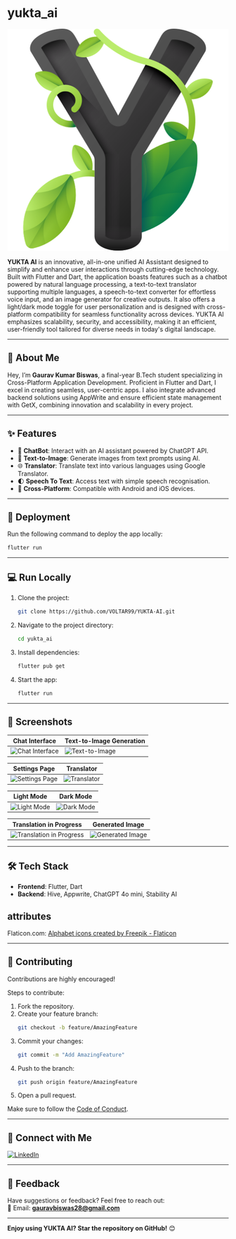 # yukta_ai 

![YUKTA_AI Logo](https://github.com/VOLTAR99/YUKTA-AI/blob/main/assets/images/y.png)  

**YUKTA AI** is an innovative, all-in-one unified AI Assistant designed to simplify and enhance user interactions through cutting-edge technology. Built with Flutter and Dart, the application boasts features such as a chatbot powered by natural language processing, a text-to-text translator supporting multiple languages, a speech-to-text converter for effortless voice input, and an image generator for creative outputs. It also offers a light/dark mode toggle for user personalization and is designed with cross-platform compatibility for seamless functionality across devices. YUKTA AI emphasizes scalability, security, and accessibility, making it an efficient, user-friendly tool tailored for diverse needs in today's digital landscape.
 

---

## 👋 About Me  

Hey, I’m **Gaurav Kumar Biswas**, a final-year B.Tech student specializing in Cross-Platform Application Development. Proficient in Flutter and Dart, I excel in creating seamless, user-centric apps. I also integrate advanced backend solutions using AppWrite and ensure efficient state management with GetX, combining innovation and scalability in every project.  

---

## ✨ **Features**  

- 🤖 **ChatBot**: Interact with an AI assistant powered by ChatGPT API.  
- 🎨 **Text-to-Image**: Generate images from text prompts using AI.  
- 🌐 **Translator**: Translate text into various languages using Google Translator.  
- 🌓 **Speech To Text**: Access text with simple speech recognisation.  
- 📱 **Cross-Platform**: Compatible with Android and iOS devices.  

---

## 🚀 **Deployment**  

Run the following command to deploy the app locally:  

```bash  
flutter run  
```  

---

## 💻 **Run Locally**  

1. Clone the project:  
   ```bash  
   git clone https://github.com/VOLTAR99/YUKTA-AI.git  
   ```  

2. Navigate to the project directory:  
   ```bash  
   cd yukta_ai  
   ```  

3. Install dependencies:  
   ```bash  
   flutter pub get  
   ```  

4. Start the app:  
   ```bash  
   flutter run  
   ```  

---

## 📸 **Screenshots**  

| Chat Interface                                | Text-to-Image Generation                         |  
|-----------------------------------------------|-------------------------------------------------|  
| ![Chat Interface](https://github.com/suraj-yadav0/ai_assistent/assets/90672206/0c08365b-8a04-479f-9c4e-55b1303e7f4c) | ![Text-to-Image](https://github.com/suraj-yadav0/ai_assistent/assets/90672206/0e1d4794-9b77-4e95-accf-64cba184a557) |  

| Settings Page                                 | Translator                                      |  
|-----------------------------------------------|------------------------------------------------|  
| ![Settings Page](https://github.com/suraj-yadav0/ai_assistent/assets/90672206/e92f8435-48a4-4398-b10f-bf7309a379b7) | ![Translator](https://github.com/suraj-yadav0/ai_assistent/assets/90672206/2ec45b9c-3f61-4297-9a2a-b75309b0b891) |  

| Light Mode                                    | Dark Mode                                      |  
|-----------------------------------------------|------------------------------------------------|  
| ![Light Mode](https://github.com/suraj-yadav0/ai_assistent/assets/90672206/d6d52c50-5650-4dad-bf94-7f119fcfdb70) | ![Dark Mode](https://github.com/suraj-yadav0/ai_assistent/assets/90672206/66c2028f-9853-4458-81ac-2cca1e50ab33) |  

| Translation in Progress                       | Generated Image                                |  
|-----------------------------------------------|------------------------------------------------|  
| ![Translation in Progress](https://github.com/suraj-yadav0/ai_assistent/assets/90672206/ed3b6c5a-5dc9-4242-a110-dfb28b17a1e7) | ![Generated Image](https://github.com/suraj-yadav0/ai_assistent/assets/90672206/c2ec17c7-6c4b-46e1-a7a1-29fc6bf473d8) |  

---

## 🛠️ **Tech Stack**  

- **Frontend**: Flutter, Dart  
- **Backend**: Hive, Appwrite, ChatGPT 4o mini, Stability AI

## attributes

Flaticon.com: 
<a href="https://www.flaticon.com/free-icons/alphabet" title="alphabet icons">Alphabet icons created by Freepik - Flaticon</a>

---

## 🤝 **Contributing**  

Contributions are highly encouraged!  

Steps to contribute:  

1. Fork the repository.  
2. Create your feature branch:  
   ```bash  
   git checkout -b feature/AmazingFeature  
   ```  
3. Commit your changes:  
   ```bash  
   git commit -m "Add AmazingFeature"  
   ```  
4. Push to the branch:  
   ```bash  
   git push origin feature/AmazingFeature  
   ```  
5. Open a pull request.  

Make sure to follow the [Code of Conduct](./CODE_OF_CONDUCT.md).  

---

## 🔗 **Connect with Me**  

[![LinkedIn](https://img.shields.io/badge/LinkedIn-0A66C2?style=for-the-badge&logo=linkedin&logoColor=white)](https://www.linkedin.com/in/gaurav-kumar-biswas-37106a1b7/)  

---

## 💬 **Feedback**  

Have suggestions or feedback? Feel free to reach out:  
📧 Email: **gauravbiswas28@gmail.com**  

--- 

**Enjoy using YUKTA AI? Star the repository on GitHub!** 😊


